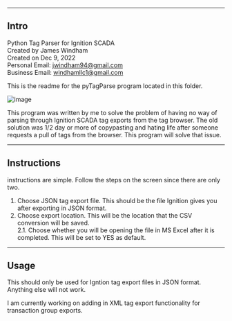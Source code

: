 -------------
Intro
-------------

Python Tag Parser for Ignition SCADA</br>
Created by James Windham</br>
Created on Dec 9, 2022</br>
Personal Email: jwindham94@gmail.com</br>
Business Email: windhamllc1@gmail.com</br>


This is the readme for the pyTagParse program located in this folder.

![image](https://user-images.githubusercontent.com/25441533/206825520-ecbde5b2-f7cb-4ee5-baef-ab9bcd10b5e2.png)

This program was written by me to solve the problem of having no way of parsing through Ignition SCADA tag exports from the tag browser. The old solution was 1/2 day or more of copypasting and hating life after someone requests a pull of tags from the browser. This program will solve that issue.

-------------
Instructions
-------------

instructions are simple. Follow the steps on the screen since there are only two.

1. Choose JSON tag export file. This should be the file Ignition gives you after exporting in JSON format.</br>
2. Choose export location. This will be the location that the CSV conversion will be saved.</br>
  2.1. Choose whether you will be opening the file in MS Excel after it is completed. This will be set to YES as default.</br>
  
-------------
Usage
-------------

This should only be used for Igntion tag export files in JSON format. Anything else will not work.

I am currently working on adding in XML tag export functionality for transaction group exports.
